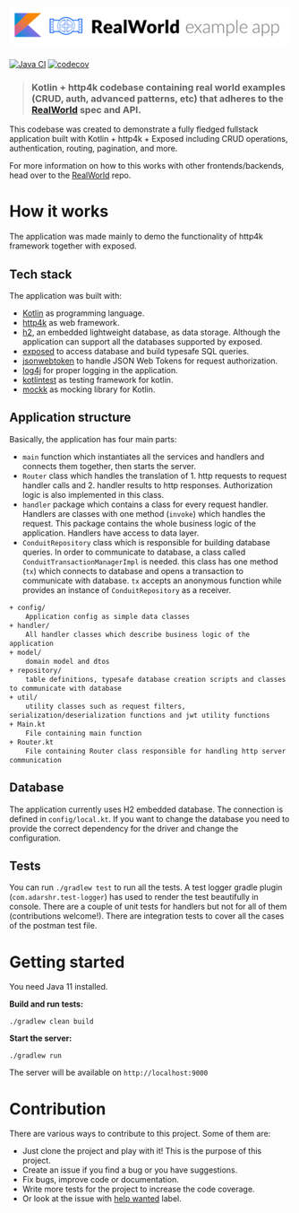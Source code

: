 # ![RealWorld Example App](logo.png)

[![Java CI](https://github.com/alisabzevari/kotlin-http4k-realworld-example-app/workflows/Java%20CI/badge.svg)](https://github.com/alisabzevari/kotlin-http4k-realworld-example-app/actions)
[![codecov](https://codecov.io/gh/alisabzevari/kotlin-http4k-realworld-example-app/branch/master/graph/badge.svg)](https://codecov.io/gh/alisabzevari/kotlin-http4k-realworld-example-app)

> ### Kotlin + http4k codebase containing real world examples (CRUD, auth, advanced patterns, etc) that adheres to the [RealWorld](https://github.com/gothinkster/realworld) spec and API.

This codebase was created to demonstrate a fully fledged fullstack application built with Kotlin + http4k + Exposed including CRUD operations, authentication, routing, pagination, and more.

For more information on how to this works with other frontends/backends, head over to the [RealWorld](https://github.com/gothinkster/realworld) repo.

# How it works

The application was made mainly to demo the functionality of http4k framework together with exposed.

## Tech stack
The application was built with:

* [Kotlin](https://kotlinlang.org) as programming language.
* [http4k](https://http4k.org) as web framework.
* [h2](https://www.h2database.com/html/main.html), an embedded lightweight database, as data storage. Although the application can support all the databases supported by exposed.
* [exposed](https://github.com/JetBrains/Exposed) to access database and build typesafe SQL queries.
* [jsonwebtoken](https://github.com/jwtk/jjwt) to handle JSON Web Tokens for request authorization.
* [log4j](https://logging.apache.org/log4j/2.x/) for proper logging in the application.
* [kotlintest](https://github.com/kotlintest/kotlintest) as testing framework for kotlin.
* [mockk](https://mockk.io/) as mocking library for Kotlin.

## Application structure

Basically, the application has four main parts:
* `main` function which instantiates all the services and handlers and connects them together, then starts the server.
* `Router` class which handles the translation of 1. http requests to request handler calls and 2. handler results to http responses. Authorization logic is also implemented in this class.
* `handler` package which contains a class for every request handler. Handlers are classes with one method (`invoke`) which handles the request. This package contains the whole business logic of the application. Handlers have access to data layer.
* `ConduitRepository` class which is responsible for building database queries. In order to communicate to database, a class called `ConduitTransactionManagerImpl` is needed. this class has one method (`tx`) which connects to database and opens a transaction to communicate with database. `tx` accepts an anonymous function while provides an instance of `ConduitRepository` as a receiver.

```
+ config/
    Application config as simple data classes
+ handler/
    All handler classes which describe business logic of the application
+ model/
    domain model and dtos
+ repository/
    table definitions, typesafe database creation scripts and classes to communicate with database
+ util/
    utility classes such as request filters, serialization/deserialization functions and jwt utility functions
+ Main.kt
    File containing main function
+ Router.kt
    File containing Router class responsible for handling http server communication
```

## Database

The application currently uses H2 embedded database. The connection is defined in `config/local.kt`. If you want to change the database you need to provide the correct dependency for the driver and change the configuration. 

## Tests

You can run `./gradlew test` to run all the tests. A test logger gradle plugin (`com.adarshr.test-logger`) has used to render the test beautifully in console.
There are a couple of unit tests for handlers but not for all of them (contributions welcome!).
There are integration tests to cover all the cases of the postman test file.

# Getting started

You need Java 11 installed.

**Build and run tests:**
```
./gradlew clean build
```

**Start the server:**
```
./gradlew run
```
The server will be available on `http://localhost:9000`

# Contribution

There are various ways to contribute to this project. Some of them are:
* Just clone the project and play with it! This is the purpose of this project.
* Create an issue if you find a bug or you have suggestions.
* Fix bugs, improve code or documentation.
* Write more tests for the project to increase the code coverage.
* Or look at the issue with [help wanted](https://github.com/alisabzevari/kotlin-http4k-realworld-example-app/issues?utf8=%E2%9C%93&q=is%3Aopen+is%3Aissue+label%3A%22help+wanted%22) label.
